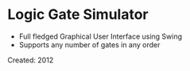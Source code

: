 # Logic Gate Simulator

* Full fledged Graphical User Interface using Swing
* Supports any number of gates in any order

Created: 2012